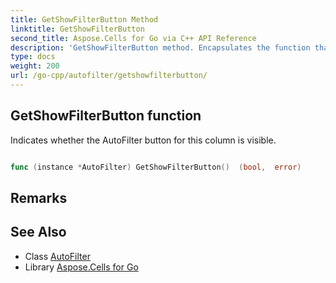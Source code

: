 ```yaml
---
title: GetShowFilterButton Method 
linktitle: GetShowFilterButton
second_title: Aspose.Cells for Go via C++ API Reference
description: 'GetShowFilterButton method. Encapsulates the function that represents getshowfilterbutton in Go.'
type: docs
weight: 200
url: /go-cpp/autofilter/getshowfilterbutton/
---
```


## GetShowFilterButton function

Indicates whether the AutoFilter button for this column is visible.

```go

func (instance *AutoFilter) GetShowFilterButton()  (bool,  error) 

```

## Remarks


## See Also

* Class [AutoFilter](../)
* Library [Aspose.Cells for Go](../../)
